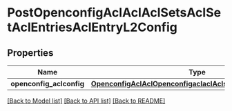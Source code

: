 # PostOpenconfigAclAclAclSetsAclSetAclEntriesAclEntryL2Config

## Properties
Name | Type | Description | Notes
------------ | ------------- | ------------- | -------------
**openconfig_aclconfig** | [**OpenconfigAclAclOpenconfigaclaclAclsetsAclentriesL2Config**](OpenconfigAclAclOpenconfigaclaclAclsetsAclentriesL2Config.md) |  | [optional] 

[[Back to Model list]](../README.md#documentation-for-models) [[Back to API list]](../README.md#documentation-for-api-endpoints) [[Back to README]](../README.md)


